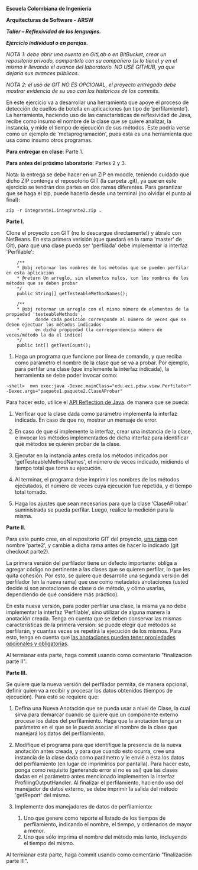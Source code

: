 **Escuela Colombiana de Ingeniería**
**Arquitecturas de Software - ARSW*****Taller – Reflexividad de los lenguajes.******Ejercicio individual o en parejas.***
_NOTA 1: debe abrir una cuenta en GitLab o en BitBucket, crear un repositorio privado, compartirlo con su compañero (si lo tiene) y en el mismo ir llevando el avance del laboratorio. NO USE GITHUB, ya que dejaría sus avances públicos._

_NOTA 2: el uso de GIT NO ES OPCIONAL, el proyecto entregado debe mostrar evidencia de su uso con los históricos de los commits._
En este ejercicio va a desarrollar una herramienta que apoye el proceso de detección de cuellos de botella en aplicaciones (un tipo de ‘perfilamiento’). La herramienta, haciendo uso de las caractarísticas de reflexividad de Java, recibe como insumo el nombre de la clase que se quiere analizar, la instancia, y mide el tiempo de ejecución de sus métodos. Este podría verse como un ejemplo de 'metaprogramación', pues esta es una herramienta que usa como insumo otros programas.


**Para entregar en clase**: Parte 1.

**Para antes del próximo laboratorio**: Partes 2 y 3.

Nota: la entrega se debe hacer en un ZIP en moodle, teniendo cuidado que dicho ZIP contenga el reposotorio GIT (la carpeta .git), ya que en este ejercicio se tendrán dos partes en dos ramas diferentes. Para garantizar que se haga el zip, puede hacerlo desde una terminal (no olvidar el punto al final):

```
zip -r integrante1.integrante2.zip .
```

**Parte I.**

Clone el proyecto con GIT (no lo descargue directamente!) y ábralo con NetBeans. En esta primera verisión (que quedará en la rama 'master' de Git), para que una clase pueda ser 'perfilada' debe implementar la interfaz 'Perfilable':


```	/**	* @obj retornar los nombres de los métodos que se pueden perfilar en esta aplicación	* @return Un arreglo, sin elementos nulos, con los nombres de los métodos que se deben probar	*/	public String[] getTesteableMethodNames();	/**	* @obj retornar un arreglo con el mismo número de elementos de la propiedad 'testeableMethods',	*      donde cada posición corresponde al número de veces que se deben ejectuar los métodos indicados	*      en dicha propiedad (la correspondencia número de veces/método la da el índice)	*/	public int[] getTestCount();``` 
1.	Haga un programa que funcione por línea de comando, y que reciba como parámetro el nombre de la clase que se va a probar. Por ejemplo, para perfilar una clase  (que implemente la interfaz indicada), la herramienta se debe poder invocar como:```~shell>  mvn exec:java -Dexec.mainClass="edu.eci.pdsw.view.Perfilator"   -Dexec.args="paquete1.paquete2.ClaseAProbar"
```

Para hacer esto, utilice el  [API Reflection de Java](https://docs.oracle.com/javase/tutorial/reflect/class/index.html). de manera que se pueda:
1.	Verificar que la clase dada como parámetro implementa la interfaz indicada. En caso de que no, mostrar un mensaje de error.
2.	En caso de que sí implemente la interfaz, crear una instancia de la clase, e invocar los métodos implementados de dicha interfaz para identificar qué métodos se quieren probar de la clase.
3.	Ejecutar en la instancia antes creda los métodos indicados por 'getTesteableMethodNames', el número de veces indicado, midiendo el tiempo total que toma su ejecución.
4.	Al terminar, el programa debe imprimir los nombres de los métodos ejecutados, el número de veces cuya ejecución fue repetida, y el tiempo total tomado.5. Haga los ajustes que sean necesarios para que la clase ‘ClaseAProbar’ suministrada se pueda perfilar. Luego, realice la medición para la misma.**Parte II.**

Para este punto cree, en el repositorio GIT del proyecto, [una rama](https://git-scm.com/book/en/v2/Git-Branching-Branches-in-a-Nutshell) con nombre 'parte2', y cambie a dicha rama antes de hacer lo indicado (git checkout parte2).
La primera versión del perfilador tiene un defecto importante: obliga a agregar código no pertinente a las clases que se quieren perfilar, lo que les quita cohesión. Por esto, se quiere que desarrolle una segunda versión del perfilador (en la nueva rama) que use como metadatos anotaciones (usted decide si son anotaciones de clase o de método, y cómo usarlas, dependiendo de qué considere más práctico). 

En esta nueva versión, para poder perfilar una clase, la misma ya no debe implementar la interfaz ‘Perfilable’, sino utilizar de alguna manera la anotación creada. Tenga en cuenta que se deben conservar las mismas características de la primera versión: se puede elegir qué métodos se perfilarán, y cuantas veces se repetirá la ejecución de los mismos. Para esto, tenga en cuenta que [las anotaciones pueden tener propiedades opcionales y obligatorias](http://tutorials.jenkov.com/java-reflection/annotations.html).

Al termianar esta parte, haga commit usando como comentario "finalización parte II".


**Parte III.**

Se quiere que la nueva versión del perfilador permita, de manera opcional, definir quien va a recibir y procesar los datos obtenidos (tiempos de ejecución). Para esto se requiere que:

1. Defina una Nueva Anotación que se pueda usar a nivel de Clase, la cual sirva para demarcar cuando se quiere que un componente externo procese los datos del perfilamiento. Haga que la anotación tenga un parámetro en el que se le pueda asociar el nombre de la clase que manejará los datos del perfilamiento.

2. Modifique el programa para que identifique la presencia de la nueva anotación antes creada, y para que cuando esto ocurra, cree una instancia de la clase dada como parámetro y le envié a ésta los datos del perfilamiento (en lugar de imprimirlos por pantalla). Para hacer esto, ponga como requisito (generando error si no es así) que las clases dadas en el parámetro antes mencionado implementen la interfaz ProfilingOutputHandler. Al finalizar el perfilamiento, haciendo uso del manejador de datos externo, se debe imprimir la salida del método 'getReport' del mismo.

3. Implemente dos manejadores de datos de perfilamiento:
	1. Uno que genere como reporte el listado de los tiempos de perfilamiento, indicando el nombre, el tiempo, y ordenados de mayor a menor.
	2. Uno que sólo imprima el nombre del método más lento, incluyendo el tiempo del mismo.

Al termianar esta parte, haga commit usando como comentario "finalización parte III".